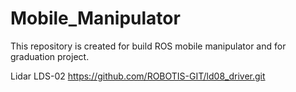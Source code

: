 # Mobile_Manipulator
This repository is created for build ROS mobile manipulator and for graduation project.

Lidar LDS-02
https://github.com/ROBOTIS-GIT/ld08_driver.git

